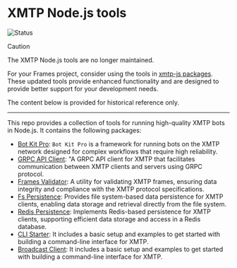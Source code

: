 # XMTP Node.js tools

![Status](https://img.shields.io/badge/Deprecated-brown)

> [!CAUTION]
> The XMTP Node.js tools are no longer maintained.

For your Frames project, consider using the tools in [xmtp-js packages](https://github.com/xmtp/xmtp-js/tree/main/packages). These updated tools provide enhanced functionality and are designed to provide better support for your development needs.

The content below is provided for historical reference only.

---

This repo provides a collection of tools for running high-quality XMTP bots in Node.js. It contains the following packages:

- [Bot Kit Pro](./packages/bot-kit-pro/README.md): `Bot Kit Pro` is a framework for running bots on the XMTP network designed for complex workflows that require high reliability.
- [GRPC API Client](./packages/grpc-api-client/README.md): "A GRPC API client for XMTP that facilitates communication between XMTP clients and servers using GRPC protocol.
- [Frames Validator](./packages/frames-validator/README.md): A utility for validating XMTP frames, ensuring data integrity and compliance with the XMTP protocol specifications.
- [Fs Persistence](./packages/fs-persistence/README.md): Provides file system-based data persistence for XMTP clients, enabling data storage and retrieval directly from the file system.
- [Redis Persistence](./packages/redis-persistence/README.md): Implements Redis-based persistence for XMTP clients, supporting efficient data storage and access in a Redis database.
- [CLI Starter](./packages/cli-starter/README.md): It includes a basic setup and examples to get started with building a command-line interface for XMTP.
- [Broadcast Client](./packages/broadcast/README.md): It includes a basic setup and examples to get started with building a command-line interface for XMTP.
